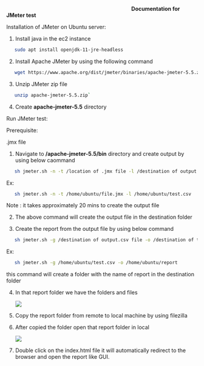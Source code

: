 ﻿`                                              `**Documentation for JMeter test**

Installation of JMeter on Ubuntu server:


1. Install java in the ec2 instance
```bash
   sudo apt install openjdk-11-jre-headless
```

2. Install Apache JMeter by using the following command
```bash
   wget https://www.apache.org/dist/jmeter/binaries/apache-jmeter-5.5.zip.sha512
``` 

3. Unzip JMeter zip file
```bash
   unzip apache-jmeter-5.5.zip`
```

4. Create  **apache-jmeter-5.5** directory

Run JMeter test:

Prerequisite:

.jmx file

1. Navigate to **/apache-jmeter-5.5/bin** directory and create output by using below caommand
```bash
   sh jmeter.sh -n -t /location of .jmx file -l /destination of output file
```
Ex:
```bash
   sh jmeter.sh -n -t /home/ubuntu/file.jmx -l /home/ubuntu/test.csv
```
   Note : it takes approximately 20 mins to create the output file

2. The above command will create the output file in the destination folder

3. Create the report from the output file by using below command
```bash
   sh jmeter.sh -g /destination of output.csv file -o /destination of the report`
```
Ex:
```bash
   sh jmeter.sh -g /home/ubuntu/test.csv -o /home/ubuntu/report
```
this command will create a folder with the name of report in the destination folder

4. In that report folder we have the folders and files

    ![](Aspose.Words.e8408beb-1c36-4897-ab66-dfeb907ca75a.001.png)

5. Copy the report folder from remote to local machine by using filezilla

6. After copied the folder open that report folder in local

    ![](Aspose.Words.e8408beb-1c36-4897-ab66-dfeb907ca75a.002.png)

7. Double click on the index.html file it will automatically redirect to the browser and open the report like GUI.

